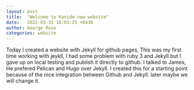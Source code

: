 ```yaml
---
layout: post
title:  "Welcome to Kanidm new website"
date:   2022-03-31 16:03:25 +0430
author: George Rose
categories: website
---
```

Today I created a website with Jekyll for github pages, This was my first time working with jeykll, I had some problem with ruby 3 and Jekyll but I gave up on local testing and publish it directly to github.
I talked to James, He prefered Pelican and Hugo over Jekyll.
I created this for a starting point because of the nice integration between Github and Jekyll. later maybe we will change it.
